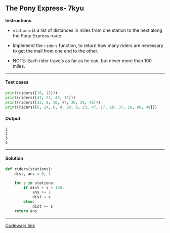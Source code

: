 ## The Pony Express- 7kyu

**Instructions**

- `stations` is a list of distances in miles from one station to the next along the Pony Express route.

- Implement the `riders` function, to return how many riders are necessary to get the mail from one end to the other.

- NOTE: Each rider travels as far as he can, but never more than 100 miles.

---

#### Test cases

```python
print(riders([18, 15]))
print(riders([43, 23, 40, 13]))
print(riders([33, 8, 16, 47, 30, 30, 46]))
print(riders([6, 24, 6, 8, 28, 8, 23, 47, 17, 29, 37, 18, 40, 49]))
```

#### Output

```
1
2
3
4
```

---

#### Solution

```python
def riders(stations):
    dist, ans = 0, 1

    for s in stations:
        if dist + s > 100:
            ans += 1
            dist = s
        else:
            dist += s
    return ans
```

---

[Codewars link](https://www.codewars.com/kata/5b18e9e06aefb52e1d0001e9)
